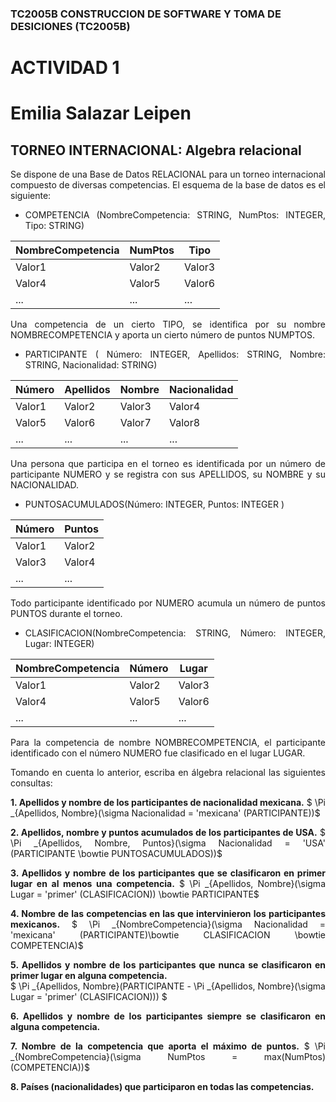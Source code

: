 ### TC2005B CONSTRUCCION DE SOFTWARE Y TOMA DE DESICIONES (TC2005B) 
 
# ACTIVIDAD 1 
# Emilia Salazar Leipen
## TORNEO INTERNACIONAL: Algebra relacional  
 
<div style="text-align: justify">
Se dispone de una Base de Datos RELACIONAL para un torneo internacional compuesto de diversas 
competencias. El esquema de la base de datos es el siguiente:  
 
- COMPETENCIA (NombreCompetencia: STRING, NumPtos: INTEGER, Tipo: STRING) 

| NombreCompetencia | NumPtos | Tipo      |
|------------------|---------|-----------|
| Valor1           | Valor2  | Valor3    |
| Valor4           | Valor5  | Valor6    |
| ...              | ...     | ...       |

 
Una competencia de un cierto TIPO, se identifica por su nombre NOMBRECOMPETENCIA y aporta un cierto 
número de puntos NUMPTOS. 
 
-  PARTICIPANTE (  Número: INTEGER, 
 Apellidos: STRING, Nombre: STRING, Nacionalidad: STRING) 

 | Número | Apellidos | Nombre | Nacionalidad |
|--------|-----------|--------|--------------|
| Valor1 | Valor2    | Valor3 | Valor4       |
| Valor5 | Valor6    | Valor7 | Valor8       |
| ...    | ...       | ...    | ...          |

 

 
Una persona que participa en el torneo es identificada por un número de participante NUMERO y se registra con sus 
APELLIDOS, su NOMBRE y su NACIONALIDAD.  
 
- PUNTOSACUMULADOS(Número: INTEGER, Puntos: INTEGER ) 

| Número | Puntos |
|--------|--------|
| Valor1 | Valor2 |
| Valor3 | Valor4 |
| ...    | ...    |

 
Todo participante identificado por NUMERO acumula un número de puntos PUNTOS durante el torneo.  
 
- CLASIFICACION(NombreCompetencia: STRING, Número: INTEGER, Lugar: INTEGER) 

| NombreCompetencia | Número | Lugar |
|-------------------|--------|-------|
| Valor1            | Valor2 | Valor3|
| Valor4            | Valor5 | Valor6|
| ...               | ...    | ...   |

 
Para la competencia de nombre NOMBRECOMPETENCIA, el participante identificado con el número NUMERO fue 
clasificado en el lugar LUGAR.  
 
 
Tomando en cuenta lo anterior, escriba en álgebra relacional las siguientes consultas: 
 
**1. Apellidos y nombre de los participantes de nacionalidad mexicana.** 
$ \Pi _{Apellidos, Nombre}(\sigma Nacionalidad = 'mexicana' (PARTICIPANTE))$

 
**2. Apellidos, nombre y puntos acumulados de los participantes de USA.** 
$ \Pi _{Apellidos, Nombre, Puntos}(\sigma Nacionalidad = 'USA' (PARTICIPANTE \bowtie PUNTOSACUMULADOS))$
 
**3. Apellidos y nombre de los participantes que se clasificaron en primer lugar en al menos una 
competencia.**
$ \Pi _{Apellidos, Nombre}(\sigma Lugar = 'primer' (CLASIFICACION)) \bowtie PARTICIPANTE$
 
**4. Nombre de las competencias en las que intervinieron los participantes mexicanos.** 
$ \Pi _{NombreCompetencia}(\sigma Nacionalidad = 'mexicana' (PARTICIPANTE)\bowtie CLASIFICACION \bowtie COMPETENCIA)$
 
 
**5. Apellidos y nombre de los participantes que nunca se clasificaron en primer lugar en alguna 
competencia.**  
$ \Pi _{Apellidos, Nombre}(PARTICIPANTE - \Pi _{Apellidos, Nombre}(\sigma Lugar = 'primer' (CLASIFICACION))) $
 
**6. Apellidos y nombre de los participantes siempre se clasificaron en alguna competencia.**

 
**7. Nombre de la competencia que aporta el máximo de puntos.** 
$ \Pi _{NombreCompetencia}(\sigma NumPtos = max(NumPtos) (COMPETENCIA))$
 
**8. Países (nacionalidades) que participaron en todas las competencias.** 


</div>
 